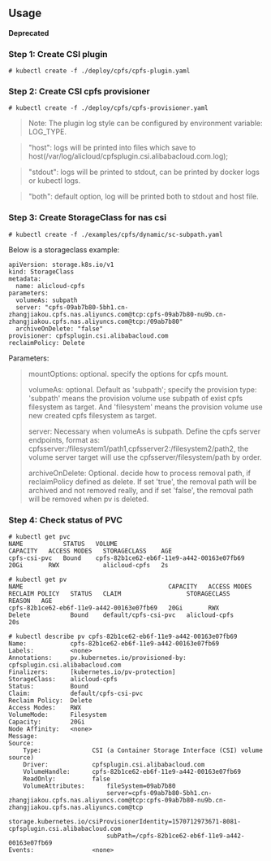 
## Usage

**Deprecated**

### Step 1: Create CSI plugin
```
# kubectl create -f ./deploy/cpfs/cpfs-plugin.yaml
```

### Step 2: Create CSI cpfs provisioner
```
# kubectl create -f ./deploy/cpfs/cpfs-provisioner.yaml
```

> Note: The plugin log style can be configured by environment variable: LOG_TYPE.

> "host": logs will be printed into files which save to host(/var/log/alicloud/cpfsplugin.csi.alibabacloud.com.log);

> "stdout": logs will be printed to stdout, can be printed by docker logs or kubectl logs.

> "both": default option, log will be printed both to stdout and host file.

### Step 3: Create StorageClass for nas csi
```
# kubectl create -f ./examples/cpfs/dynamic/sc-subpath.yaml
```

Below is a storageclass example:

```
apiVersion: storage.k8s.io/v1
kind: StorageClass
metadata:
  name: alicloud-cpfs
parameters:
  volumeAs: subpath
  server: "cpfs-09ab7b80-5bh1.cn-zhangjiakou.cpfs.nas.aliyuncs.com@tcp:cpfs-09ab7b80-nu9b.cn-zhangjiakou.cpfs.nas.aliyuncs.com@tcp:/09ab7b80"
  archiveOnDelete: "false"
provisioner: cpfsplugin.csi.alibabacloud.com
reclaimPolicy: Delete
```

Parameters:

> mountOptions: optional. specify the options for cpfs mount.
>
> volumeAs: optional. Default as 'subpath'; specify the provision type: 'subpath' means the provision volume use subpath of exist cpfs filesystem as target. And 'filesystem' means the provision volume use new created cpfs filesystem as target.
>
> server: Necessary when volumeAs is subpath. Define the cpfs server endpoints, format as: cpfsserver:/filesystem1/path1,cpfsserver2:/filesystem2/path2, the volume server target will use the cpfsserver/filesystem/path by order.
>
> archiveOnDelete: Optional. decide how to process removal path, if reclaimPolicy defined as delete. If set 'true', the removal path will be archived and not removed really, and if set 'false', the removal path will be removed when pv is deleted.

### Step 4: Check status of PVC
```
# kubectl get pvc
NAME           STATUS   VOLUME                                      CAPACITY   ACCESS MODES   STORAGECLASS    AGE
cpfs-csi-pvc   Bound    cpfs-82b1ce62-eb6f-11e9-a442-00163e07fb69   20Gi       RWX            alicloud-cpfs   2s

# kubectl get pv
NAME                                        CAPACITY   ACCESS MODES   RECLAIM POLICY   STATUS   CLAIM                  STORAGECLASS    REASON   AGE
cpfs-82b1ce62-eb6f-11e9-a442-00163e07fb69   20Gi       RWX            Delete           Bound    default/cpfs-csi-pvc   alicloud-cpfs            20s
```


```
# kubectl describe pv cpfs-82b1ce62-eb6f-11e9-a442-00163e07fb69
Name:            cpfs-82b1ce62-eb6f-11e9-a442-00163e07fb69
Labels:          <none>
Annotations:     pv.kubernetes.io/provisioned-by: cpfsplugin.csi.alibabacloud.com
Finalizers:      [kubernetes.io/pv-protection]
StorageClass:    alicloud-cpfs
Status:          Bound
Claim:           default/cpfs-csi-pvc
Reclaim Policy:  Delete
Access Modes:    RWX
VolumeMode:      Filesystem
Capacity:        20Gi
Node Affinity:   <none>
Message:
Source:
    Type:              CSI (a Container Storage Interface (CSI) volume source)
    Driver:            cpfsplugin.csi.alibabacloud.com
    VolumeHandle:      cpfs-82b1ce62-eb6f-11e9-a442-00163e07fb69
    ReadOnly:          false
    VolumeAttributes:      fileSystem=09ab7b80
                           server=cpfs-09ab7b80-5bh1.cn-zhangjiakou.cpfs.nas.aliyuncs.com@tcp:cpfs-09ab7b80-nu9b.cn-zhangjiakou.cpfs.nas.aliyuncs.com@tcp
                           storage.kubernetes.io/csiProvisionerIdentity=1570712973671-8081-cpfsplugin.csi.alibabacloud.com
                           subPath=/cpfs-82b1ce62-eb6f-11e9-a442-00163e07fb69
Events:                <none>
```
